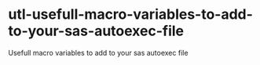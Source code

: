 # utl-usefull-macro-variables-to-add-to-your-sas-autoexec-file
Usefull macro variables to add to your sas autoexec file 
